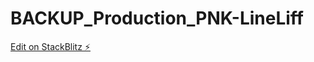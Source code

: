 # BACKUP_Production_PNK-LineLiff

[Edit on StackBlitz ⚡️](https://stackblitz.com/edit/angular-dxzrzm)